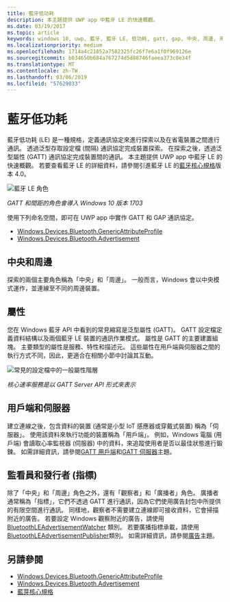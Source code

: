 ```yaml
---
title: 藍牙低功耗
description: 本主題提供 UWP app 中藍牙 LE 的快速概觀。
ms.date: 03/19/2017
ms.topic: article
keywords: windows 10, uwp, 藍牙, 藍牙 LE, 低功耗, gatt, gap, 中央, 周邊, 用戶端, 伺服器, 監看員, 發行者
ms.localizationpriority: medium
ms.openlocfilehash: 1714a4c21852a7582325fc26f7e6a1f0f969126e
ms.sourcegitcommit: b034650b684a767274d5d88746faeea373c8e34f
ms.translationtype: MT
ms.contentlocale: zh-TW
ms.lasthandoff: 03/06/2019
ms.locfileid: "57629033"
---
```

# <a name="bluetooth-low-energy"></a>藍牙低功耗
藍牙低功耗 (LE) 是一種規格，定義通訊協定來進行探索以及在省電裝置之間進行通訊。 透過泛型存取設定檔 (間隔) 通訊協定完成裝置探索。 在探索之後，透過泛型屬性 (GATT) 通訊協定完成裝置間的通訊。 本主題提供 UWP app 中藍牙 LE 的快速概觀。 若要查看藍牙 LE 的詳細資料，請參閱引進藍牙 LE 的[藍牙核心規格](https://www.bluetooth.com/specifications/bluetooth-core-specification)版本 4.0。 

![藍牙 LE 角色](images/gatt-roles.png)

*GATT 和間距的角色會導入 Windows 10 版本 1703*

使用下列命名空間，即可在 UWP app 中實作 GATT 和 GAP 通訊協定。
- [Windows.Devices.Bluetooth.GenericAttributeProfile](https://docs.microsoft.com/en-us/uwp/api/windows.devices.bluetooth.genericattributeprofile)
- [Windows.Devices.Bluetooth.Advertisement](https://docs.microsoft.com/en-us/uwp/api/windows.devices.bluetooth.genericattributeprofile)

## <a name="central-and-peripheral"></a>中央和周邊
探索的兩個主要角色稱為「中央」和「周邊」。 一般而言，Windows 會以中央模式運作，並連線至不同的周邊裝置。 

## <a name="attributes"></a>屬性
您在 Windows 藍牙 API 中看到的常見縮寫是泛型屬性 (GATT)。 GATT 設定檔定義資料結構以及兩個藍牙 LE 裝置的通訊作業模式。 屬性是 GATT 的主要建置組塊。 主要類型的屬性是服務、特性和描述元。 這些屬性在用戶端與伺服器之間的執行方式不同，因此，更適合在相關小節中討論其互動。 

![常見的設定檔中的一般屬性階層](images/gatt-service.png)

*核心速率服務是以 GATT Server API 形式來表示*

## <a name="client-and-server"></a>用戶端和伺服器
建立連線之後，包含資料的裝置 (通常是小型 IoT 感應器或穿戴式裝置) 稱為「伺服器」。 使用該資料來執行功能的裝置稱為「用戶端」。 例如，Windows 電腦 (用戶端) 會讀取心率監視器 (伺服器) 中的資料，來追蹤使用者是否以最佳狀態進行鍛鍊。 如需詳細資訊，請參閱[GATT 用戶端](gatt-client.md)和[GATT 伺服器](gatt-server.md)主題。

## <a name="watchers-and-publishers-beacons"></a>監看員和發行者 (指標)
除了「中央」和「周邊」角色之外，還有「觀察者」和「廣播者」角色。 廣播者通常稱為「指標」，它們不透過 GATT 進行通訊，因為它們使用廣告封包中所提供的有限空間進行通訊。 同樣地，觀察者不需要建立連線即可接收資料，它會掃描附近的廣告。 若要設定 Windows 觀察附近的廣告，請使用 [BluetoothLEAdvertisementWatcher](https://docs.microsoft.com/en-us/uwp/api/windows.devices.bluetooth.advertisement.bluetoothleadvertisementwatcher) 類別。 若要廣播指標承載，請使用[BluetoothLEAdvertisementPublisher](https://docs.microsoft.com/en-us/uwp/api/windows.devices.bluetooth.advertisement.bluetoothleadvertisementpublisher)類別。 如需詳細資訊，請參閱[廣告](ble-beacon.md)主題。

## <a name="see-also"></a>另請參閱
- [Windows.Devices.Bluetooth.GenericAttributeProfile](https://docs.microsoft.com/en-us/uwp/api/windows.devices.bluetooth.genericattributeprofile)
- [Windows.Devices.Bluetooth.Advertisement](https://docs.microsoft.com/en-us/uwp/api/windows.devices.bluetooth.genericattributeprofile)
- [藍芽核心規格](https://www.bluetooth.com/specifications/bluetooth-core-specification)